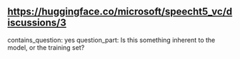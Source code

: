 ## https://huggingface.co/microsoft/speecht5_vc/discussions/3

contains_question: yes
question_part: Is this something inherent to the model, or the training set?